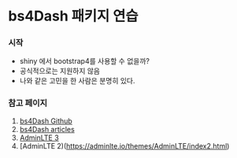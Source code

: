 # bs4Dash 패키지 연습


### 시작
- shiny 에서 bootstrap4를 사용할 수 없을까?
- 공식적으로는 지원하지 않음
- 나와 같은 고민을 한 사람은 분명히 있다.

### 참고 페이지
1. [bs4Dash Github](https://github.com/RinteRface/bs4Dash)
2. [bs4Dash articles](https://rinterface.github.io/bs4Dash/index.html)
3. [AdminLTE 3](https://adminlte.io/themes/v3/index3.html)
4. [AdminLTE 2)(https://adminlte.io/themes/AdminLTE/index2.html)
